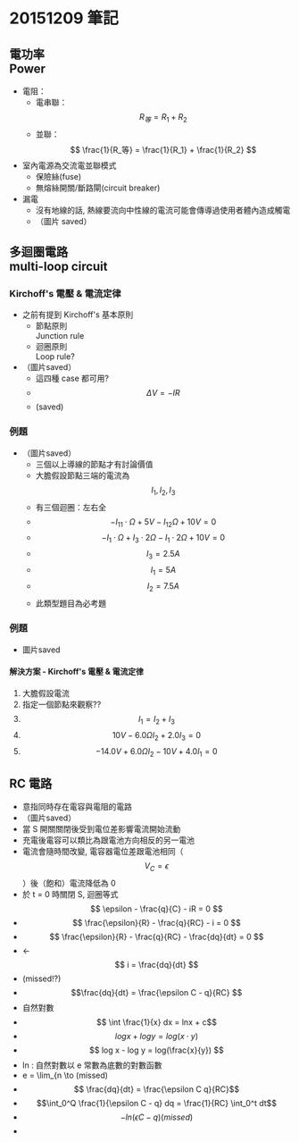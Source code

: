 # 20151209 筆記
## 電功率<br>Power
* 電阻：
    * 電串聯：$$ R_等 = R_1 + R_2 $$
    * 並聯：$$ \frac{1}{R_等} = \frac{1}{R_1} + \frac{1}{R_2} $$
* 室內電源為交流電並聯模式
    * 保險絲(fuse)
    * 無熔絲開關/斷路閘(circuit breaker)
* 漏電
    * 沒有地線的話, 熱線要流向中性線的電流可能會傳導過使用者體內造成觸電
    * （圖片 saved）

## 多迴圈電路<br />multi-loop circuit
### Kirchoff's 電壓 & 電流定律
* 之前有提到 Kirchoff's 基本原則
    * 節點原則<br >Junction rule
    * 迴圈原則<br />Loop rule?
* （圖片saved）
    * 這四種 case 都可用?
    * $$ \Delta V = -IR $$
    * (saved)

### 例題
* （圖片saved）
    * 三個以上導線的節點才有討論價值
    * 大膽假設節點三端的電流為 $$I_1, I_2, I_3$$
    * 有三個迴圈：左右全
    * $$-I_11\cdot \Omega + 5V-I_12\Omega+10V = 0$$
    * $$ -I_1 \cdot \Omega + I_3 \cdot 2 \Omega - I_1 \cdot 2 \Omega + 10V = 0 $$
    * $$ I_3 = 2.5 A $$
    * $$ I_1 = 5A $$
    * $$ I_2 = 7.5A $$
    * 此類型題目為必考題

### 例題
* 圖片saved

#### 解決方案 - Kirchoff's 電壓 & 電流定律
1. 大膽假設電流
2. 指定一個節點來觀察??
3. $$ I_1 = I_2 + I_3 $$
3. $$ 10V -6.0 \Omega I_2 + 2.0 I_3 = 0 $$
4. $$ -14.0V + 6.0\Omega I_2 -10V + 4.0 I_1 = 0 $$

## RC 電路
* 意指同時存在電容與電阻的電路
* （圖片saved）
* 當 S 開關關閉後受到電位差影響電流開始流動
* 充電後電容可以類比為跟電池方向相反的另一電池
* 電流會隨時間改變, 電容器電位差跟電池相同（$$ V_C = \epsilon $$）後（飽和）電流降低為 0
* 於 t = 0 時關閉 S, 迴圈等式 $$ \epsilon - \frac{q}{C} - iR = 0 $$
* $$ \frac{\epsilon}{R} - \frac{q}{RC} - i = 0 $$
* $$ \frac{\epsilon}{R} - \frac{q}{RC} - \frac{dq}{dt} = 0 $$
* <- $$ i = \frac{dq}{dt} $$
* (missed!?)
* $$\frac{dq}{dt} = \frac{\epsilon C - q}{RC} $$
* 自然對數
* $$ \int \frac{1}{x} dx = lnx + c$$
* $$ log x + log y = log(x\cdot y) $$
* $$ log x - log y = log(\frac{x}{y}) $$
* ln : 自然對數以 e 常數為底數的對數函數
* e = \lim_{n \to (missed)
* $$ \frac{dq}{dt} = \frac{\epsilon C  q}{RC}$$
* $$\int_0^Q \frac{1}{\epsilon C - q} dq = \frac{1}{RC} \int_0^t dt$$
* $$ -ln(\epsilon C - q)(missed) $$
* 